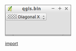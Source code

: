 ![](../images/QgsBrushStyleComboBox-standalone.png)

[import](../gui/qgis-sample-QgsBrushStyleComboBox.py)
